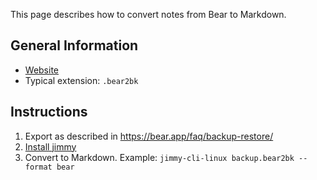 This page describes how to convert notes from Bear to Markdown.

## General Information

- [Website](https://bear.app/)
- Typical extension: `.bear2bk`

## Instructions

1. Export as described in <https://bear.app/faq/backup-restore/>
2. [Install jimmy](../index.md#installation)
3. Convert to Markdown. Example: `jimmy-cli-linux backup.bear2bk --format bear`
